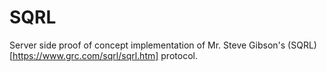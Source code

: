 SQRL
====

Server side proof of concept implementation of Mr. Steve Gibson's (SQRL)[https://www.grc.com/sqrl/sqrl.htm]
protocol.

